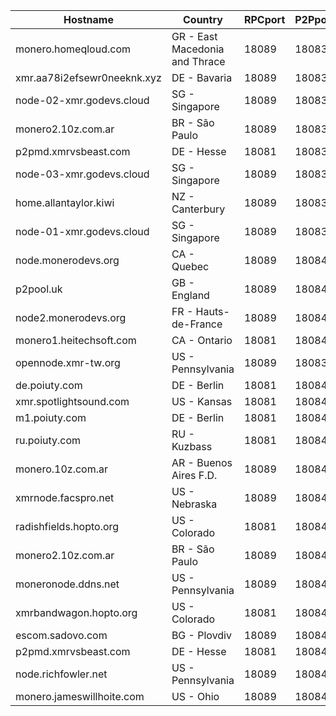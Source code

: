 Hostname | Country | RPCport | P2Pport
--- | --- | --- | ---
monero.homeqloud.com | GR - East Macedonia and Thrace | 18089 | 18083
xmr.aa78i2efsewr0neeknk.xyz | DE - Bavaria | 18089 | 18083
node-02-xmr.godevs.cloud | SG - Singapore | 18089 | 18083
monero2.10z.com.ar | BR - São Paulo | 18089 | 18083
p2pmd.xmrvsbeast.com | DE - Hesse | 18081 | 18083
node-03-xmr.godevs.cloud | SG - Singapore | 18089 | 18083
home.allantaylor.kiwi | NZ - Canterbury | 18089 | 18083
node-01-xmr.godevs.cloud | SG - Singapore | 18089 | 18083
node.monerodevs.org | CA - Quebec | 18089 | 18084
p2pool.uk | GB - England | 18089 | 18084
node2.monerodevs.org | FR - Hauts-de-France | 18089 | 18084
monero1.heitechsoft.com | CA - Ontario | 18081 | 18084
opennode.xmr-tw.org | US - Pennsylvania | 18089 | 18083
de.poiuty.com | DE - Berlin | 18081 | 18084
xmr.spotlightsound.com | US - Kansas | 18081 | 18084
m1.poiuty.com | DE - Berlin | 18081 | 18084
ru.poiuty.com | RU - Kuzbass | 18081 | 18084
monero.10z.com.ar | AR - Buenos Aires F.D. | 18089 | 18084
xmrnode.facspro.net | US - Nebraska | 18089 | 18084
radishfields.hopto.org | US - Colorado | 18081 | 18084
monero2.10z.com.ar | BR - São Paulo | 18089 | 18084
moneronode.ddns.net | US - Pennsylvania | 18089 | 18084
xmrbandwagon.hopto.org | US - Colorado | 18081 | 18084
escom.sadovo.com | BG - Plovdiv | 18089 | 18084
p2pmd.xmrvsbeast.com | DE - Hesse | 18081 | 18084
node.richfowler.net | US - Pennsylvania | 18089 | 18084
monero.jameswillhoite.com | US - Ohio | 18089 | 18084
